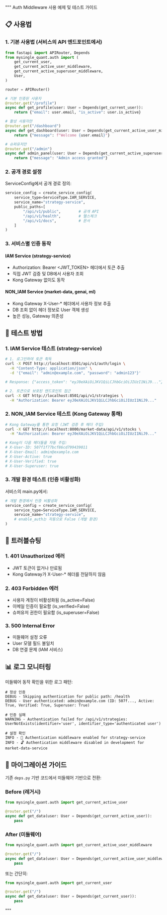 """
Auth Middleware 사용 예제 및 테스트 가이드

## 📋 사용법

### 1. 기본 사용법 (서비스의 API 엔드포인트에서)

```python
from fastapi import APIRouter, Depends
from mysingle_quant.auth import (
    get_current_user,
    get_current_active_user_middleware,
    get_current_active_superuser_middleware,
    User,
)

router = APIRouter()

# 기본 인증된 사용자
@router.get("/profile")
async def get_profile(user: User = Depends(get_current_user)):
    return {"email": user.email, "is_active": user.is_active}

# 활성 사용자만
@router.get("/dashboard")
async def get_dashboard(user: User = Depends(get_current_active_user_middleware)):
    return {"message": f"Welcome {user.email}"}

# 슈퍼유저만
@router.get("/admin")
async def admin_panel(user: User = Depends(get_current_active_superuser_middleware)):
    return {"message": "Admin access granted"}
```

### 2. 공개 경로 설정

ServiceConfig에서 공개 경로 정의:

```python
service_config = create_service_config(
    service_type=ServiceType.IAM_SERVICE,
    service_name="strategy-service",
    public_paths=[
        "/api/v1/public",        # 공개 API
        "/api/v1/health",        # 헬스체크
        "/api/v1/docs",          # 문서
    ]
)
```

### 3. 서비스별 인증 동작

#### IAM Service (strategy-service)
- Authorization: Bearer <JWT_TOKEN> 헤더에서 토큰 추출
- 직접 JWT 검증 및 DB에서 사용자 조회
- Kong Gateway 없이도 동작

#### NON_IAM Service (market-data, genai, ml)
- Kong Gateway X-User-* 헤더에서 사용자 정보 추출
- DB 조회 없이 헤더 정보로 User 객체 생성
- 높은 성능, Gateway 의존성

## 🧪 테스트 방법

### 1. IAM Service 테스트 (strategy-service)

```bash
# 1. 로그인하여 토큰 획득
curl -X POST http://localhost:8501/api/v1/auth/login \
  -H "Content-Type: application/json" \
  -d '{"email": "admin@example.com", "password": "admin123"}'

# Response: {"access_token": "eyJ0eXAiOiJKV1QiLCJhbGciOiJIUzI1NiJ9..."}

# 2. 토큰으로 보호된 엔드포인트 접근
curl -X GET http://localhost:8501/api/v1/strategies \
  -H "Authorization: Bearer eyJ0eXAiOiJKV1QiLCJhbGciOiJIUzI1NiJ9..."
```

### 2. NON_IAM Service 테스트 (Kong Gateway 통해)

```bash
# Kong Gateway를 통한 요청 (JWT 검증 후 헤더 주입)
curl -X GET http://localhost:8000/market-data/api/v1/stocks \
  -H "Authorization: Bearer eyJ0eXAiOiJKV1QiLCJhbGciOiJIUzI1NiJ9..."

# Kong이 다음 헤더들을 자동 주입:
# X-User-ID: 507f1f77bcf86cd799439011
# X-User-Email: admin@example.com
# X-User-Active: true
# X-User-Verified: true
# X-User-Superuser: true
```

### 3. 개발 환경 테스트 (인증 비활성화)

서비스의 main.py에서:

```python
# 개발 환경에서 인증 비활성화
service_config = create_service_config(
    service_type=ServiceType.IAM_SERVICE,
    service_name="strategy-service",
    # enable_auth는 자동으로 False (개발 환경)
)
```

## 🚨 트러블슈팅

### 1. 401 Unauthorized 에러
- JWT 토큰이 없거나 만료됨
- Kong Gateway가 X-User-* 헤더를 전달하지 않음

### 2. 403 Forbidden 에러
- 사용자 계정이 비활성화됨 (is_active=False)
- 이메일 인증이 필요함 (is_verified=False)
- 슈퍼유저 권한이 필요함 (is_superuser=False)

### 3. 500 Internal Error
- 미들웨어 설정 오류
- User 모델 필드 불일치
- DB 연결 문제 (IAM 서비스)

## 📊 로그 모니터링

미들웨어 동작 확인을 위한 로그 패턴:

```
# 정상 인증
DEBUG - Skipping authentication for public path: /health
DEBUG - User authenticated: admin@example.com (ID: 507f..., Active: True, Verified: True, Superuser: True)

# 인증 실패
WARNING - Authentication failed for /api/v1/strategies: UserNotExists(identifier='user', identifier_type='authenticated user')

# 설정 확인
INFO - 🔐 Authentication middleware enabled for strategy-service
INFO - 🔓 Authentication middleware disabled in development for market-data-service
```

## 🔄 마이그레이션 가이드

기존 `deps.py` 기반 코드에서 미들웨어 기반으로 전환:

### Before (레거시)
```python
from mysingle_quant.auth import get_current_active_user

@router.get("/")
async def get_data(user: User = Depends(get_current_active_user)):
    pass
```

### After (미들웨어)
```python
from mysingle_quant.auth import get_current_active_user_middleware

@router.get("/")
async def get_data(user: User = Depends(get_current_active_user_middleware)):
    pass
```

또는 간단히:

```python
from mysingle_quant.auth import get_current_user

@router.get("/")
async def get_data(user: User = Depends(get_current_user)):
    pass
```
"""
